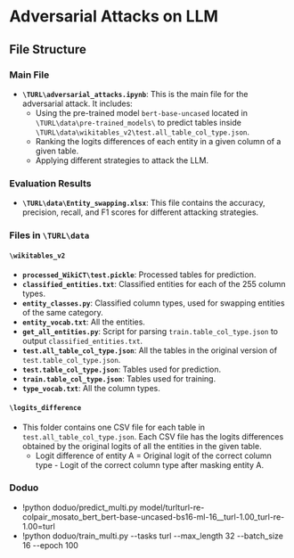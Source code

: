 
# Adversarial Attacks on LLM

## File Structure

### Main File
- **`\TURL\adversarial_attacks.ipynb`**: This is the main file for the adversarial attack. It includes:
  - Using the pre-trained model `bert-base-uncased` located in `\TURL\data\pre-trained_models\` to predict tables inside `\TURL\data\wikitables_v2\test.all_table_col_type.json`.
  - Ranking the logits differences of each entity in a given column of a given table.
  - Applying different strategies to attack the LLM.

### Evaluation Results
- **`\TURL\data\Entity_swapping.xlsx`**: This file contains the accuracy, precision, recall, and F1 scores for different attacking strategies.

### Files in **`\TURL\data`**

#### **`\wikitables_v2`**
- **`processed_WikiCT\test.pickle`**: Processed tables for prediction.
- **`classified_entities.txt`**: Classified entities for each of the 255 column types.
- **`entity_classes.py`**: Classified column types, used for swapping entities of the same category.
- **`entity_vocab.txt`**: All the entities.
- **`get_all_entities.py`**: Script for parsing `train.table_col_type.json` to output `classified_entities.txt`.
- **`test.all_table_col_type.json`**: All the tables in the original version of `test.table_col_type.json`.
- **`test.table_col_type.json`**: Tables used for prediction.
- **`train.table_col_type.json`**: Tables used for training.
- **`type_vocab.txt`**: All the column types.

#### **`\logits_difference`**
- This folder contains one CSV file for each table in `test.all_table_col_type.json`. Each CSV file has the logits differences obtained by the original logits of all the entities in the given table. 
  - Logit difference of entity A = Original logit of the correct column type - Logit of the correct column type after masking entity A.
 
### Doduo
- !python doduo/predict_multi.py model/turlturl-re-colpair_mosato_bert_bert-base-uncased-bs16-ml-16__turl-1.00_turl-re-1.00=turl
- !python doduo/train_multi.py --tasks turl --max_length 32 --batch_size 16 --epoch 100

